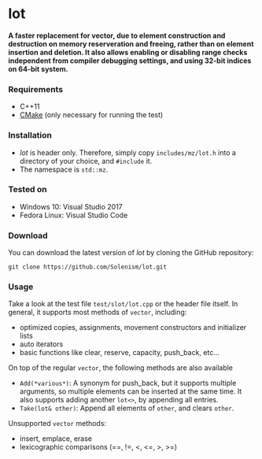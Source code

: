 # lot
**A faster replacement for vector, due to element construction and destruction on memory reserveration and freeing, rather than on element insertion and deletion. It also allows enabling or disabling range checks independent from compiler debugging settings, and using 32-bit indices on 64-bit system.**

### Requirements

- C++11
- [CMake](https://cmake.org/) (only necessary for running the test)

### Installation

- *lot* is header only. Therefore, simply copy ```includes/mz/lot.h``` into a directory of your choice, and ```#include``` it.
- The namespace is ```std::mz```.

### Tested on

- Windows 10: Visual Studio 2017
- Fedora Linux: Visual Studio Code
 
### Download 

You can download the latest version of *lot* by cloning the GitHub repository:

	git clone https://github.com/Solenism/lot.git
	
### Usage

Take a look at the test file ```test/slot/lot.cpp``` or the header file itself. In general, it supports most methods of ```vector```, including:

- optimized copies, assignments, movement constructors and initializer lists
- auto iterators
- basic functions like clear, reserve, capacity, push_back, etc...

On top of the regular ```vector```, the following methods are also available

- ```Add(*various*)```: A synonym for push_back, but it supports multiple arguments, so multiple elements can be inserted at the same time. It also supports adding another ```lot<>```, by appending all entries.
- ```Take(lot& other)```: Append all elements of ```other```, and clears ```other```.

Unsupported ```vector``` methods:

- insert, emplace, erase
- lexicographic comparisons (==, !=, <, <=, >, >=)
